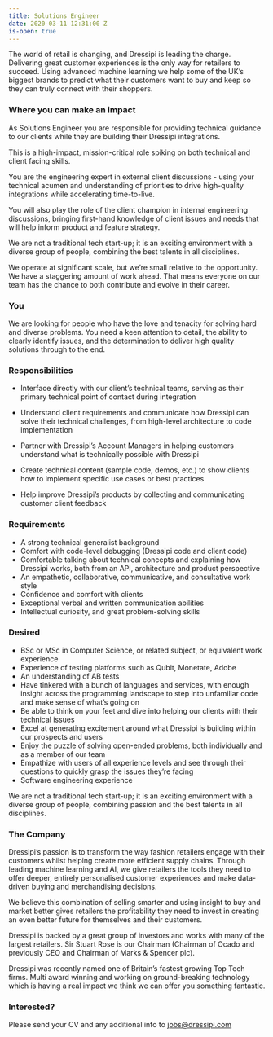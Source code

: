 ```yaml
---
title: Solutions Engineer
date: 2020-03-11 12:31:00 Z
is-open: true
---
```


The world of retail is changing, and Dressipi is leading the charge.
Delivering great customer experiences is the only way for retailers to succeed. Using advanced machine learning we help some of the UK’s biggest brands to predict what their customers want to buy and keep so they can truly connect with their shoppers.

### Where you can make an impact

As Solutions Engineer you are responsible for providing technical guidance to our clients while they are building their Dressipi integrations.

This is a high-impact, mission-critical role spiking on both technical and client facing skills.

You are the engineering expert in external client discussions - using your technical acumen and understanding of priorities to drive high-quality integrations while accelerating time-to-live.

You will also play the role of the client champion in internal engineering discussions, bringing first-hand knowledge of client issues and needs that will help inform product and feature strategy.

We are not a traditional tech start-up; it is an exciting environment with a diverse group of people, combining the best talents in all disciplines.

We operate at significant scale, but we’re small relative to the opportunity. We have a staggering amount of work ahead. That means everyone on our team has the chance to both contribute and evolve in their career.

### You

We are looking for people who have the love and tenacity for solving hard and diverse problems. You need a keen attention to detail, the ability to clearly identify issues, and the determination to deliver high quality solutions through to the end.

### Responsibilities

- Interface directly with our client’s technical teams, serving as their primary technical point of contact during integration

- Understand client requirements and communicate how Dressipi can solve their technical challenges, from high-level architecture to code implementation

- Partner with Dressipi’s Account Managers in helping customers understand what is technically possible with Dressipi

- Create technical content (sample code, demos, etc.) to show clients how to implement specific use cases or best practices

- Help improve Dressipi’s products by collecting and communicating customer client feedback

### Requirements

- A strong technical generalist background
- Comfort with code-level debugging (Dressipi code and client code)
- Comfortable talking about technical concepts and explaining how Dressipi works, both from an API, architecture and product perspective
- An empathetic, collaborative, communicative, and consultative work style
- Confidence and comfort with clients
- Exceptional verbal and written communication abilities
- Intellectual curiosity, and great problem-solving skills

### Desired

- BSc or MSc in Computer Science, or related subject, or equivalent work experience
- Experience of testing platforms such as Qubit, Monetate, Adobe
- An understanding of AB tests
- Have tinkered with a bunch of languages and services, with enough insight across the
  programming landscape to step into unfamiliar code and make sense of what’s going on
- Be able to think on your feet and dive into helping our clients with their technical issues
- Excel at generating excitement around what Dressipi is building within our prospects and
  users
- Enjoy the puzzle of solving open-ended problems, both individually and as a member of
  our team
- Empathize with users of all experience levels and see through their questions to quickly
  grasp the issues they’re facing
- Software engineering experience

We are not a traditional tech start-up; it is an exciting environment with a diverse group of
people, combining passion and the best talents in all disciplines.

### The Company

Dressipi’s passion is to transform the way fashion retailers engage with their customers whilst helping create more efficient supply chains. Through leading machine learning and AI, we give retailers the tools they need to offer deeper, entirely personalised customer experiences and make data-driven buying and merchandising decisions.

We believe this combination of selling smarter and using insight to buy and market better gives retailers the profitability they need to invest in creating an even better future for themselves and their customers.

Dressipi is backed by a great group of investors and works with many of the largest retailers. Sir Stuart Rose is our Chairman (Chairman of Ocado and previously CEO and Chairman of Marks & Spencer plc).

Dressipi was recently named one of Britain’s fastest growing Top Tech firms. Multi award winning and working on ground-breaking technology which is having a real impact we think we can offer you something fantastic.

### Interested?

Please send your CV and any additional info to [jobs@dressipi.com](mailto:jobs@dressipi.com)

